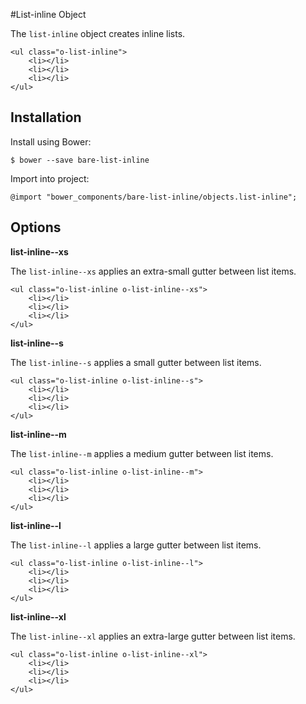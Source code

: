 #List-inline Object

The `list-inline` object creates inline lists.

	<ul class="o-list-inline">
		<li></li>
		<li></li>
		<li></li>
	</ul>

## Installation

Install using Bower:

	$ bower --save bare-list-inline

Import into project:

	@import "bower_components/bare-list-inline/objects.list-inline";

## Options

**list-inline--xs**

The `list-inline--xs` applies an extra-small gutter between list items.

	<ul class="o-list-inline o-list-inline--xs">
		<li></li>
		<li></li>
		<li></li>
	</ul>
	
**list-inline--s**

The `list-inline--s` applies a small gutter between list items.

	<ul class="o-list-inline o-list-inline--s">
		<li></li>
		<li></li>
		<li></li>
	</ul>
	
**list-inline--m**

The `list-inline--m` applies a medium gutter between list items.

	<ul class="o-list-inline o-list-inline--m">
		<li></li>
		<li></li>
		<li></li>
	</ul>	
	
**list-inline--l**

The `list-inline--l` applies a large gutter between list items.

	<ul class="o-list-inline o-list-inline--l">
		<li></li>
		<li></li>
		<li></li>
	</ul>	
	
**list-inline--xl**

The `list-inline--xl` applies an extra-large gutter between list items.

	<ul class="o-list-inline o-list-inline--xl">
		<li></li>
		<li></li>
		<li></li>
	</ul>	

